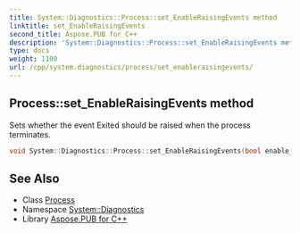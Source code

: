```yaml
---
title: System::Diagnostics::Process::set_EnableRaisingEvents method
linktitle: set_EnableRaisingEvents
second_title: Aspose.PUB for C++
description: 'System::Diagnostics::Process::set_EnableRaisingEvents method. Sets whether the event Exited should be raised when the process terminates in C++.'
type: docs
weight: 1100
url: /cpp/system.diagnostics/process/set_enableraisingevents/
---
```

## Process::set_EnableRaisingEvents method


Sets whether the event Exited should be raised when the process terminates.

```cpp
void System::Diagnostics::Process::set_EnableRaisingEvents(bool enable_raising_events)
```

## See Also

* Class [Process](../)
* Namespace [System::Diagnostics](../../)
* Library [Aspose.PUB for C++](../../../)
